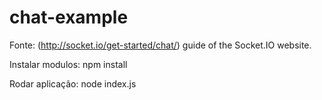 # chat-example

Fonte: (http://socket.io/get-started/chat/) guide
of the Socket.IO website.

Instalar modulos: npm install

Rodar aplicação: node index.js